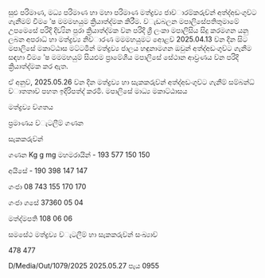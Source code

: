 සුළු පරිමාණ, මධ්‍ය පරිමාණ හා මහා පරිමාණ මත්ද්‍රව්‍ය ජාව්‍ාරම්කරුව්‍න් අත්ද්‍අඩංගුව්‍ට ගැනීමම් විම ේෂ මමමහයුම ක්‍රියාත්ද්‍මක කිරීම. ව්‍ැඩබලන මපාලිසේපතිතුමාමේ උපමෙසේ පරිදි දිව්‍යින පුරා ක්‍රියාත්ද්‍මක ව්‍න පරිදි ශ්‍රී ලංකා මපාලිසිය සිදු කරමගන යනු ලබන අපරාධ්‍ හා මත්ද්‍රව්‍ය නිව්‍ාරණ මමමහයුමට අොළව්‍ 2025.04.13 ව්‍න දින සිට මපාලිසේ මකාට්ඨාස මට්ටමින් මත්ද්‍රව්‍ය ජාලය හඳුනාමගන ඔවුන් අත්ද්‍අඩංගුව්‍ට ගැනීම සඳහා විම ේෂ මමමහයුම් සියළුම ප්‍රාමේශීය මපාලිසේ සේථාන ආව්‍රණය ව්‍න පරිදි ක්‍රියාත්ද්‍මක කර ඇත.

ඒ අනුව්‍, 2025.05.26 ව්‍න දින මත්ද්‍රව්‍ය හා සැකකරුව්‍න් අත්ද්‍අඩංගුව්‍ට ගැනීම් සම්බන්ධ්‍ ව්‍ාතතාව්‍ පහත ඉදිරිපත්ද්‍ කරමි. මපාලිසේ මාධ්‍ය මකාට්ඨාසය

මත්ද්‍රව්‍ය ව්‍ගතය

ප්‍රමාණය ව්‍ැටලීම් ගණන

සැකකරුව්‍න්

ගණන Kg g mg මහමරායින් - 193 577 150 150

අයිසේ - 190 398 147 147

ගංජා 08 743 155 170 170

ගංජා ගසේ 37360 05 04

මත්ද්‍මපති 108 06 06

සමසේථ මත්ද්‍රව්‍ය ව්‍ැටලීම් හා සැකකරුව්‍න් සංඛ්‍යාව්‍

478 477

D/Media/Out/1079/2025 2025.05.27 පැය 0955